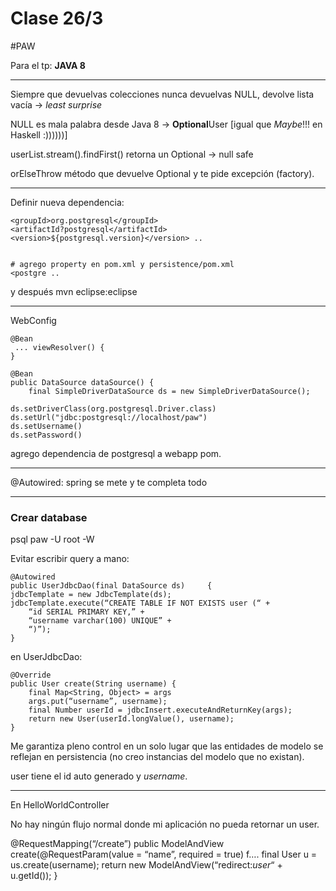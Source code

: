 # Clase 26/3
#PAW

Para el tp: **JAVA 8**
- - - -

Siempre que devuelvas colecciones nunca devuelvas NULL, devolve lista vacía -> _least surprise_

NULL es mala palabra desde Java 8 -> **Optional**User [igual que _Maybe_!!! en Haskell :))))))] 

userList.stream().findFirst() retorna un Optional<User> -> null safe

orElseThrow método que devuelve Optional y te pide excepción (factory).
- - - -

Definir nueva dependencia: 
```
<groupId>org.postgresql</groupId>
<artifactId?postgresql</artifactId>
<version>${postgresql.version}</version> .. 


# agrego property en pom.xml y persistence/pom.xml
<postgre .. 
```

y después mvn eclipse:eclipse
- - - -
WebConfig

```
@Bean
 ... viewResolver() {
}

@Bean
public DataSource dataSource() {
	final SimpleDriverDataSource ds = new SimpleDriverDataSource();

ds.setDriverClass(org.postgresql.Driver.class)
ds.setUrl("jdbc:postgresql://localhost/paw")
ds.setUsername()
ds.setPassword()

```

agrego dependencia de postgresql a webapp pom.

- - - -
@Autowired: spring se mete y te completa todo
- - - -
### Crear database

psql paw -U root -W

Evitar escribir query a mano:

```
@Autowired
public UserJdbcDao(final DataSource ds) 	{
jdbcTemplate = new JdbcTemplate(ds);
jdbcTemplate.execute(“CREATE TABLE IF NOT EXISTS user (“ +
	“id SERIAL PRIMARY KEY,” +
	“username varchar(100) UNIQUE” +
	“)”);
} 
```

en UserJdbcDao:

```
@Override
public User create(String username) {
	final Map<String, Object> = args
	args.put(“username”, username);
	final Number userId = jdbcInsert.executeAndReturnKey(args);
	return new User(userId.longValue(), username);
}
```

Me garantiza pleno control en un solo lugar que las entidades de modelo se reflejan en persistencia (no creo instancias del modelo que no existan).

user tiene el id auto generado  y _username_.

- - - -

En HelloWorldController

No hay ningún flujo normal donde mi aplicación no pueda retornar un user.

@RequestMapping(“/create”)
public ModelAndView create(@RequestParam(value = “name”, required = true) f….
	final User u = us.create(username);
	return new ModelAndView(“redirect:_user_“ + u.getId());
}